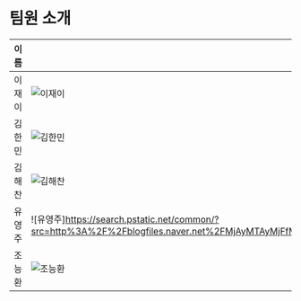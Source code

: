 # 팀원 소개 

| 이름    | 사진                                                                      | 역할          | GitHub                                                   |
|---------|------------------------------------------------------------------|--------------|--------------------------------------------|
| 이재이 | ![이재이](https://search.pstatic.net/common/?src=http%3A%2F%2Fblogfiles.naver.net%2FMjAyMTAyMjFfMjA2%2FMDAxNjEzOTE4MTgyMjI5.l5XXuXcXgScGyJutf_oo5x4nGw4tYxpJC4K7zp3CJhUg.GIfmxmgaMThctJiYSvW_uzK5XAS_f8AjpYEJgK1cb5Yg.JPEG.kj_2046%2F20210102_230717.jpg&type=sc960_832)                           | BE       |                                                                         |
| 김한민 | ![김한민](https://search.pstatic.net/common/?src=http%3A%2F%2Fblogfiles.naver.net%2FMjAyMTAyMjFfMjA2%2FMDAxNjEzOTE4MTgyMjI5.l5XXuXcXgScGyJutf_oo5x4nGw4tYxpJC4K7zp3CJhUg.GIfmxmgaMThctJiYSvW_uzK5XAS_f8AjpYEJgK1cb5Yg.JPEG.kj_2046%2F20210102_230717.jpg&type=sc960_832)                           | BE       |                                                                         |
| 김해찬 | ![김해찬](https://search.pstatic.net/common/?src=http%3A%2F%2Fblogfiles.naver.net%2FMjAyMTAyMjFfMjA2%2FMDAxNjEzOTE4MTgyMjI5.l5XXuXcXgScGyJutf_oo5x4nGw4tYxpJC4K7zp3CJhUg.GIfmxmgaMThctJiYSvW_uzK5XAS_f8AjpYEJgK1cb5Yg.JPEG.kj_2046%2F20210102_230717.jpg&type=sc960_832)                           | BE       |                                                                         |
| 유영주 | ![유영주]https://search.pstatic.net/common/?src=http%3A%2F%2Fblogfiles.naver.net%2FMjAyMTAyMjFfMjA2%2FMDAxNjEzOTE4MTgyMjI5.l5XXuXcXgScGyJutf_oo5x4nGw4tYxpJC4K7zp3CJhUg.GIfmxmgaMThctJiYSvW_uzK5XAS_f8AjpYEJgK1cb5Yg.JPEG.kj_2046%2F20210102_230717.jpg&type=sc960_832)                           | BE       |                                                                         |
| 조능환 | ![조능환](https://search.pstatic.net/common/?src=http%3A%2F%2Fblogfiles.naver.net%2FMjAyMTAyMjFfMjA2%2FMDAxNjEzOTE4MTgyMjI5.l5XXuXcXgScGyJutf_oo5x4nGw4tYxpJC4K7zp3CJhUg.GIfmxmgaMThctJiYSvW_uzK5XAS_f8AjpYEJgK1cb5Yg.JPEG.kj_2046%2F20210102_230717.jpg&type=sc960_832)                           | BE       |                                                                         |
